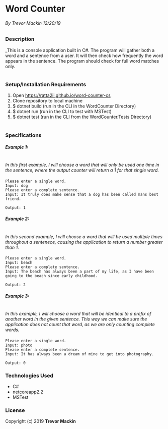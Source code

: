 # **Word Counter**

###### By Trevor Mackin 12/20/19  

### **Description**

_This is a console application built in C#. The program will gather both a word and a sentence from a user. It will then check how frequently the word appears in the sentence. The program should check for full word matches only. 


#
###  **Setup/Installation Requirements**

1. Open https://ratta2ii.github.io/word-counter-cs
2. Clone repository to local machine
3. $ dotnet build (run in the CLI in the WordCounter Directory)
4. $ dotnet run (run in the CLI to test with MSTest)
5. $ dotnet test (run in the CLI from the WordCounter.Tests Directory)

#
### **Specifications**

##### Example 1:
# 
####
_In this first example, I will choose a word that will only be used one time in the sentence, where the output counter will return a 1 for that single word._ 

####
    Please enter a single word.
    Input: dog
    Please enter a complete sentence. 
    Input: It truly does make sense that a dog has been called mans best friend.
    
    Output: 1
    
##### Example 2:
# 
####
_In this second example, I will choose a word that will be used multiple times throughout a sentenece, causing the application to return a number greater than 1._ 

####
    Please enter a single word.
    Input: beach
    Please enter a complete sentence. 
    Input: The beach has always been a part of my life, as I have been going to the beach since early childhood.
    
    Output: 2
    
##### Example 3:
# 
####
_In this example, I will choose a word that will be identical to a prefix of another word in the given sentence. This way we can make sure the application does not count that word, as we are only counting complete words._

####
    Please enter a single word.
    Input: photo
    Please enter a complete sentence. 
    Input: It has always been a dream of mine to get into photography.
    
    Output: 0
    
### **Technologies Used**

* C#
* netcoreapp2.2
* MSTest

### **License**

Copyright (c) 2019 **Trevor Mackin**